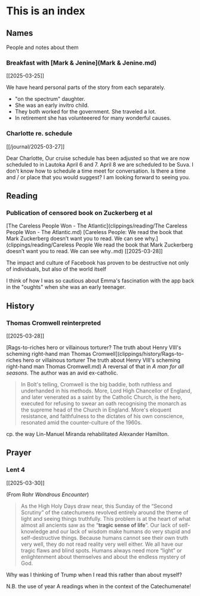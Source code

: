 # This is an index

## Names

People and notes about them

### Breakfast with [Mark & Jenine](Mark & Jenine.md)

[[2025-03-25]]

We have heard personal parts of the story from each separately.

- "on the spectrum" daughter.
- She was an early invitro child.
- They both worked for the government. She traveled a lot.
- In retirement she has volunteeered for many wonderful causes.

### Charlotte re. schedule

[[/journal/2025-03-27]]

Dear Charlotte, Our cruise schedule has been adjusted so that we are now scheduled to in Lautoka April 6 and 7. April 8 we are scheduled to be Suva. I don't know how to schedule a time meet for conversation. Is there a time and / or place that you would suggest? I am looking forward to seeing you.

## Reading

### Publication of censored book on Zuckerberg et al

[The Careless People Won - The Atlantic](clippings/reading/The Careless People Won - The Atlantic.md)
[Careless People: We read the book that Mark Zuckerberg doesn’t want you to read. We can see why.](clippings/reading/Careless People We read the book that Mark Zuckerberg doesn’t want you to read. We can see why..md)
[[2025-03-28]]

The impact and culture of Facebook has proven to be destructive not only of individuals, but also of the world itself

I think of how I was so cautious about Emma's fascination with the app back in the "oughts" when she was an early teenager.

## History

### Thomas Cromwell reinterpreted

[[2025-03-28]]

[Rags-to-riches hero or villainous torturer? The truth about Henry VIII's scheming right-hand man Thomas Cromwell](clippings/history/Rags-to-riches hero or villainous torturer The truth about Henry VIII's scheming right-hand man Thomas Cromwell.md)
A reversal of that in _A man for all seasons_. The author was an avid ex-catholic.

> In Bolt's telling, Cromwell is the big baddie, both ruthless and underhanded in his methods. More, Lord High Chancellor of England, and later venerated as a saint by the Catholic Church, is the hero, executed for refusing to swear an oath recognising the monarch as the supreme head of the Church in England. More's eloquent resistance, and faithfulness to the dictates of his own conscience, resonated amid the counter-culture of the 1960s.

cp. the way Lin-Manuel Miranda rehabilitated Alexander Hamilton.

## Prayer

### Lent 4

[[2025-03-30]]

(From Rohr _Wondrous Encounter_)

> As the High Holy Days draw near, this Sunday of the “Second Scrutiny” of the catechumens revolved entirely around the theme of light and seeing things truthfully. This problem is at the heart of what almost all ancients saw as the “**tragic sense of life**”. Our lack of self-knowledge and our lack of wisdom make humans do very stupid and self-destructive things. Because humans cannot see their own truth very well, they do not read reality very well either. We all have our tragic flaws and blind spots. Humans always need more “light” or enlightenment about themselves and about the endless mystery of God.

Why was I thinking of Trump when I read this rather than about myself?

N.B. the use of year A readings when in the context of the Catechumenate!
